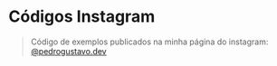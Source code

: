 # Códigos Instagram
> Código de exemplos publicados na minha página do instagram: [@pedrogustavo.dev](https://www.instagram.com/pedrogustavo.dev/)